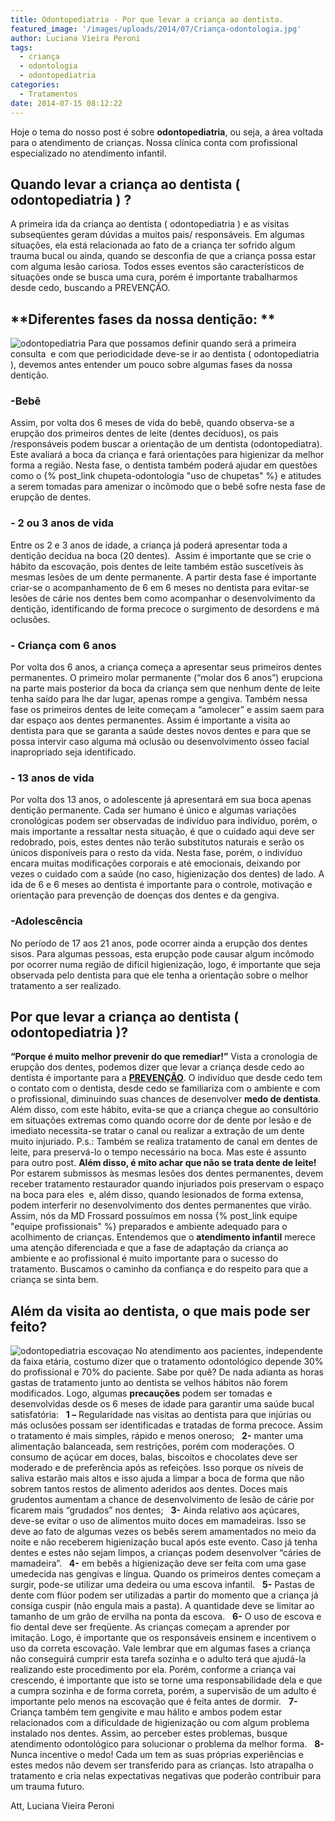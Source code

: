 ```yaml
---
title: Odontopediatria - Por que levar a criança ao dentista.
featured_image: '/images/uploads/2014/07/Criança-odontologia.jpg'
author: Luciana Vieira Peroni
tags:
  - criança
  - odontologia
  - odontopediatria
categories:
  - Tratamentos
date: 2014-07-15 08:12:22
---
```


Hoje o tema do nosso post é sobre **odontopediatria**, ou seja, a área voltada para o atendimento de crianças. Nossa clínica conta com profissional especializado no atendimento infantil.

**Quando levar a criança ao dentista ( odontopediatria ) ?**
------------------------------------------------------------

A primeira ida da criança ao dentista ( odontopediatria ) e as visitas subseqüentes geram dúvidas a muitos pais/ responsáveis. Em algumas situações, ela está relacionada ao fato de a criança ter sofrido algum trauma bucal ou ainda, quando se desconfia de que a criança possa estar com alguma lesão cariosa. Todos esses eventos são característicos de situações onde se busca uma cura, porém é importante trabalharmos desde cedo, buscando a PREVENÇÃO.

**Diferentes fases da nossa dentição: **
----------------------------------------

![odontopediatria](/images/uploads/2014/08/medo-de-dentista-e-as-crianças.jpg) Para que possamos definir quando será a primeira consulta  e com que periodicidade deve-se ir ao dentista ( odontopediatria ), devemos antes entender um pouco sobre algumas fases da nossa dentição.

### -Bebê

Assim, por volta dos 6 meses de vida do bebê, quando observa-se a erupção dos primeiros dentes de leite (dentes decíduos), os pais /responsáveis podem buscar a orientação de um dentista (odontopediatra). Este avaliará a boca da criança e fará orientações para higienizar da melhor forma a região. Nesta fase, o dentista também poderá ajudar em questões como o {% post_link chupeta-odontologia "uso de chupetas" %} e atitudes a serem tomadas para amenizar o incômodo que o bebê sofre nesta fase de erupção de dentes.

### \- 2 ou 3 anos de vida

Entre os 2 e 3 anos de idade, a criança já poderá apresentar toda a dentição decídua na boca (20 dentes).  Assim é importante que se crie o hábito da escovação, pois dentes de leite também estão suscetíveis às mesmas lesões de um dente permanente. A partir desta fase é importante criar-se o acompanhamento de 6 em 6 meses no dentista para evitar-se lesões de cárie nos dentes bem como acompanhar o desenvolvimento da dentição, identificando de forma precoce o surgimento de desordens e má oclusões.

### \- Criança com 6 anos

Por volta dos 6 anos, a criança começa a apresentar seus primeiros dentes permanentes. O primeiro molar permanente (“molar dos 6 anos”) erupciona na parte mais posterior da boca da criança sem que nenhum dente de leite tenha saído para lhe dar lugar, apenas rompe a gengiva. Também nessa fase os primeiros dentes de leite começam a “amolecer” e assim saem para dar espaço aos dentes permanentes. Assim é importante a visita ao dentista para que se garanta a saúde destes novos dentes e para que se possa intervir caso alguma má oclusão ou desenvolvimento ósseo facial inapropriado seja identificado.

### \- 13 anos de vida

Por volta dos 13 anos, o adolescente já apresentará em sua boca apenas dentição permanente. Cada ser humano é único e algumas variações cronológicas podem ser observadas de indivíduo para indivíduo, porém, o mais importante a ressaltar nesta situação, é que o cuidado aqui deve ser redobrado, pois, estes dentes não terão substitutos naturais e serão os únicos disponíveis para o resto da vida. Nesta fase, porém, o indivíduo encara muitas modificações corporais e até emocionais, deixando por vezes o cuidado com a saúde (no caso, higienização dos dentes) de lado. A ida de 6 e 6 meses ao dentista é importante para o controle, motivação e orientação para prevenção de doenças dos dentes e da gengiva.

### -Adolescência

No período de 17 aos 21 anos, pode ocorrer ainda a erupção dos dentes sisos. Para algumas pessoas, esta erupção pode causar algum incômodo por ocorrer numa região de difícil higienização, logo, é importante que seja observada pelo dentista para que ele tenha a orientação sobre o melhor tratamento a ser realizado.

**Por que levar a criança ao dentista ( odontopediatria )?**
------------------------------------------------------------

**“Porque é muito melhor prevenir do que remediar!”** Vista a cronologia de erupção dos dentes, podemos dizer que levar a criança desde cedo ao dentista é importante para a [**PREVENÇÃO**](/tratamentos/prevencao-e-manutencao/ "Prevenção e Manutenção"). O indivíduo que desde cedo tem o contato com o dentista, desde cedo se familiariza com o ambiente e com o profissional, diminuindo suas chances de desenvolver **medo de dentista**. Além disso, com este hábito, evita-se que a criança chegue ao consultório em situações extremas como quando ocorre dor de dente por lesão e de imediato necessita-se tratar o canal ou realizar a extração de um dente muito injuriado. P.s.: Também se realiza tratamento de canal em dentes de leite, para preservá-lo o tempo necessário na boca. Mas este é assunto para outro post. **Além disso, é mito achar que não se trata dente de leite!** Por estarem submissos às mesmas lesões dos dentes permanentes, devem receber tratamento restaurador quando injuriados pois preservam o espaço na boca para eles  e, além disso, quando lesionados de forma extensa, podem interferir no desenvolvimento dos dentes permanentes que virão. Assim, nós da MD Frossard possuímos em nossa {% post_link equipe "equipe profissionais" %} preparados e ambiente adequado para o acolhimento de crianças. Entendemos que o **atendimento infantil** merece uma atenção diferenciada e que a fase de adaptação da criança ao ambiente e ao profissional é muito importante para o sucesso do tratamento. Buscamos o caminho da confiança e do respeito para que a criança se sinta bem.

**Além da visita ao dentista, o que mais pode ser feito?**
----------------------------------------------------------

![odontopediatria escovaçao](/images/uploads/2016/02/Perda-óssea-nos-dentes.jpg) No atendimento aos pacientes, independente da faixa etária, costumo dizer que o tratamento odontológico depende 30% do profissional e 70% do paciente. Sabe por quê? De nada adianta as horas gastas de tratamento junto ao dentista se velhos hábitos não forem modificados. Logo, algumas **precauções** podem ser tomadas e desenvolvidas desde os 6 meses de idade para garantir uma saúde bucal satisfatória:   **1 –** Regularidade nas visitas ao dentista para que injúrias ou más oclusões possam ser identificadas e tratadas de forma precoce. Assim o tratamento é mais simples, rápido e menos oneroso;   **2-** manter uma alimentação balanceada, sem restrições, porém com moderações. O consumo de açúcar em doces, balas, biscoitos e chocolates deve ser moderado e de preferência após as refeições. Isso porque os níveis de saliva estarão mais altos e isso ajuda a limpar a boca de forma que não sobrem tantos restos de alimento aderidos aos dentes. Doces mais grudentos aumentam a chance de desenvolvimento de lesão de cárie por ficarem mais “grudados” nos dentes;   **3-** Ainda relativo aos açúcares, deve-se evitar o uso de alimentos muito doces em mamadeiras. Isso se deve ao fato de algumas vezes os bebês serem amamentados no meio da noite e não receberem higienização bucal após este evento. Caso já tenha dentes e estes não sejam limpos, a crianças podem desenvolver “cáries de mamadeira”.   **4-** em bebês a higienização deve ser feita com uma gase umedecida nas gengivas e língua. Quando os primeiros dentes começam a surgir, pode-se utilizar uma dedeira ou uma escova infantil.   **5-** Pastas de dente com flúor podem ser utilizadas a partir do momento que a criança já consiga cuspir (não engula mais a pasta). A quantidade deve se limitar ao tamanho de um grão de ervilha na ponta da escova.   **6-** O uso de escova e fio dental deve ser freqüente. As crianças começam a aprender por imitação. Logo, é importante que os responsáveis ensinem e incentivem o uso da correta escovação. Vale lembrar que em algumas fases a criança não conseguirá cumprir esta tarefa sozinha e o adulto terá que ajudá-la realizando este procedimento por ela. Porém, conforme a criança vai crescendo, é importante que isto se torne uma responsabilidade dela e que a cumpra sozinha e de forma correta, porém, a supervisão de um adulto é importante pelo menos na escovação que é feita antes de dormir.   **7-** Criança também tem gengivite e mau hálito e ambos podem estar relacionados com a dificuldade de higienização ou com algum problema instalado nos dentes. Assim, ao perceber estes problemas, busque atendimento odontológico para solucionar o problema da melhor forma.   **8-** Nunca incentive o medo! Cada um tem as suas próprias experiências e estes medos não devem ser transferido para as crianças. Isto atrapalha o tratamento e cria nelas expectativas negativas que poderão contribuir para um trauma futuro.

Att,
Luciana Vieira Peroni